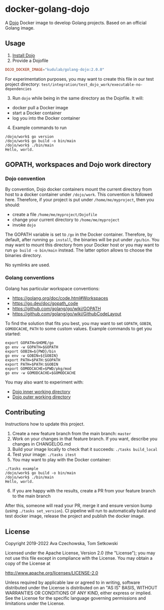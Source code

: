 # docker-golang-dojo

A [Dojo](https://github.com/kudulab/dojo) Docker image to develop Golang projects. Based on an official Golang image.


## Usage
1. [Install Dojo](https://github.com/kudulab/dojo#installation)
2. Provide a Dojofile
```toml
DOJO_DOCKER_IMAGE="kudulab/golang-dojo:2.0.0"
```

  For experimentation purposes, you may want to create this file in our test project directory: `test/integration/test_dojo_work/executable-no-dependencies`

3. Run `dojo` while being in the same directory as the Dojofile. It will:
  * docker pull a Docker image
  * start a Docker container
  * log you into the Docker container

4. Example commands to run
```
/dojo/work$ go version
/dojo/work$ go build -o bin/main
/dojo/work$ ./bin/main
Hello, world.
```

## GOPATH, workspaces and Dojo work directory

### Dojo convention

By convention, Dojo docker containers mount the current directory from host to a docker container under `/dojo/work`. This convention is followed here. Therefore, if your project is put under `/home/me/myproject`, then you should:
* create a file `/home/me/myproject/Dojofile`
* change your current directory to `/home/me/myproject`
* invoke `dojo`

The GOPATH variable is set to `/go` in the Docker container. Therefore, by default, after running `go install`, the binaries will be put under `/go/bin`. You may want to mount this directory from your Docker host or you may want to run `go build -o bin/main` instead. The latter option allows to choose the binaries directory.

No symlinks are used.

### Golang conventions

Golang has particular workspace conventions:
  * https://golang.org/doc/code.html#Workspaces
  * https://go.dev/doc/gopath_code
  * https://github.com/golang/go/wiki/GOPATH
  * https://github.com/golang/go/wiki/GithubCodeLayout

To find the solution that fits you best, you may want to set `GOPATH`, `GOBIN`, `GOMODCACHE`, `PATH` to some custom values. Example commands to get you started:
```
export GOPATH=$HOME/go
go env -w GOPATH=$GOPATH
export GOBIN=${PWD}/bin
go env -w GOBIN=${GOBIN}
export PATH=$PATH:$GOPATH
export PATH=$PATH:$GOBIN
export GOMODCACHE=$PWD/pkg/mod
go env -w GOMODCACHE=$GOMODCACHE
```

You may also want to experiment with:
* [Dojo inner working directory](https://github.com/kudulab/dojo#inner-working-directory)
* [Dojo outer working directory](https://github.com/kudulab/dojo#outer-working-directory)


## Contributing

Instructions how to update this project.

1. Create a new feature branch from the main branch: `master`
2. Work on your changes in that feature branch. If you want, describe you changes in CHANGELOG.md
3. Build your image locally to check that it succeeds: `./tasks build_local`
4. Test your image: `./tasks itest`
5. You may want to play with the Docker container:
```
./tasks example
/dojo/work$ go build -o bin/main
/dojo/work$ ./bin/main
Hello, world.
```
6. If you are happy with the results, create a PR from your feature branch to the main branch

After this, someone will read your PR, merge it and ensure version bump (using `./tasks set_version`). CI pipeline will run to automatically build and test docker image, release the project and publish the docker image.


## License

Copyright 2019-2022 Ava Czechowska, Tom Setkowski

Licensed under the Apache License, Version 2.0 (the "License");
you may not use this file except in compliance with the License.
You may obtain a copy of the License at

   http://www.apache.org/licenses/LICENSE-2.0

Unless required by applicable law or agreed to in writing, software
distributed under the License is distributed on an "AS IS" BASIS,
WITHOUT WARRANTIES OR CONDITIONS OF ANY KIND, either express or implied.
See the License for the specific language governing permissions and
limitations under the License.
